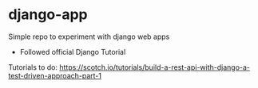 # django-app
Simple repo to experiment with django web apps

- Followed official Django Tutorial

Tutorials to do:
https://scotch.io/tutorials/build-a-rest-api-with-django-a-test-driven-approach-part-1
